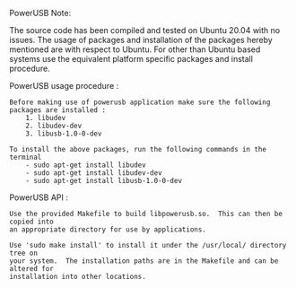 PowerUSB Note:

The source code has been compiled and tested on Ubuntu 20.04 with no issues. The
usage of packages and installation of the packages hereby mentioned are with respect to
Ubuntu. For other than Ubuntu based systems use the equivalent platform specific packages
and install procedure.

PowerUSB usage procedure :
	
	Before making use of powerusb application make sure the following packages are installed :
		1. libudev
		2. libudev-dev
		3. libusb-1.0-0-dev

	To install the above packages, run the following commands in the terminal
		- sudo apt-get install libudev
		- sudo apt-get install libudev-dev
		- sudo apt-get install libusb-1.0-0-dev

PowerUSB API :

	Use the provided Makefile to build libpowerusb.so.  This can then be copied into
	an appropriate directory for use by applications.

	Use 'sudo make install' to install it under the /usr/local/ directory tree on
	your system.  The installation paths are in the Makefile and can be altered for
	installation into other locations.

